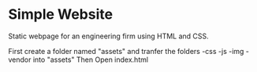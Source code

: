 # Simple Website
Static webpage for an engineering firm using HTML and CSS.

First create a folder named "assets" and tranfer the folders
  -css
  -js
  -img
  -vendor
  into "assets"
Then Open index.html
